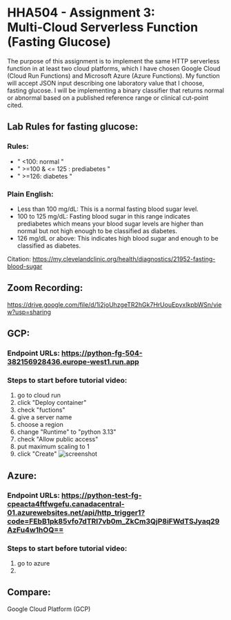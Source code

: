 # HHA504 - Assignment 3: Multi‑Cloud Serverless Function (Fasting Glucose)
The purpose of this assignment is to implement the same HTTP serverless function in at least two cloud platforms, which I have chosen Google Cloud (Cloud Run Functions) and Microsoft Azure (Azure Functions). My function will accept JSON input describing one laboratory value that I choose, fasting glucose. I will be implementing a binary classifier that returns normal or abnormal based on a published reference range or clinical cut-point cited.

## Lab Rules for fasting glucose:
### Rules:
- " <100: normal "
- " >=100 & <= 125 : prediabetes "
- " >=126: diabetes "

### Plain English:
- Less than 100 mg/dL: This is a normal fasting blood sugar level.
- 100 to 125 mg/dL: Fasting blood sugar in this range indicates prediabetes which means your blood sugar levels are higher than normal but not high enough to be classified as diabetes.
- 126 mg/dL or above: This indicates high blood sugar and enough to be classified as diabetes.

Citation: https://my.clevelandclinic.org/health/diagnostics/21952-fasting-blood-sugar

## Zoom Recording:
https://drive.google.com/file/d/1i2joUhzgeTR2hGk7HrUouEpyxIkpbWSn/view?usp=sharing

## GCP:
### Endpoint URLs: https://python-fg-504-382156928436.europe-west1.run.app
### Steps to start before tutorial video:
1. go to cloud run
2. click "Deploy container"
3. check "fuctions"
4. give a server name
5. choose a region
6. change "Runtime" to "python 3.13"
7. check "Allow public access"
8. put maximum scaling to 1
9. click "Create" 
![screenshot](images/ip.png)
## Azure:
### Endpoint URLs: https://python-test-fg-cpeacta4ftfwgefu.canadacentral-01.azurewebsites.net/api/http_trigger1?code=FEbB1pk85vfo7dTRI7vb0m_ZkCm3QjP8iFWdTSJyaq29AzFu4w1hOQ==
###  Steps to start before tutorial video:
1. go to azure
2. 
## Compare:
Google Cloud Platform (GCP) 
